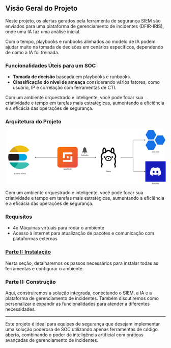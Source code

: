 
## Visão Geral do Projeto

Neste projeto, os alertas gerados pela ferramenta de segurança SIEM são enviados para uma plataforma de gerenciamento de incidentes (DFIR-IRIS), onde uma IA faz uma análise inicial.

Com o tempo, playbooks e runbooks alinhados ao modelo de IA podem ajudar muito na tomada de decisões em cenários específicos, dependendo de como a IA foi treinada.

### Funcionalidades Úteis para um SOC

- **Tomada de decisão** baseada em playbooks e runbooks.
- **Classificação do nível de ameaça** considerando vários fatores, como usuário, IP e correlação com ferramentas de CTI.

Com um ambiente orquestrado e inteligente, você pode focar sua criatividade e tempo em tarefas mais estratégicas, aumentando a eficiência e a eficácia das operações de segurança.


### Arquitetura do Projeto
![Workflow](https://github.com/carlossilva9867/soc-opensource-ia/blob/main/IMG/diagrama.png)

Com um ambiente orquestrado e inteligente, você pode focar sua criatividade e tempo em tarefas mais estratégicas, aumentando a eficiência e a eficácia das operações de segurança.

### Requisitos
- 4x Máquinas virtuais para rodar o ambiente
- Acesso à internet para atualização de pacotes e comunicação com plataformas externas

### [Parte I: Instalação](https://github.com/carlossilva9867/soc-opensource-ia/tree/main/PARTE%201%20-%20INSTALACAO)

Nesta seção, detalharemos os passos necessários para instalar todas as ferramentas e configurar o ambiente.

### Parte II: Construção
Aqui, construiremos a solução integrada, conectando o SIEM, a IA e a plataforma de gerenciamento de incidentes. Também discutiremos como personalizar e expandir as funcionalidades para atender a diferentes necessidades.

---

Este projeto é ideal para equipes de segurança que desejam implementar uma solução poderosa de SOC utilizando apenas ferramentas de código aberto, combinando o poder da inteligência artificial com práticas avançadas de gerenciamento de incidentes.
